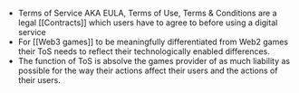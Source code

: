- Terms of Service AKA EULA, Terms of Use, Terms & Conditions are a legal [[Contracts]] which users have to agree to before using a digital service 
- For [[Web3 games]] to be meaningfully differentiated from Web2 games their ToS needs to reflect their technologically enabled differences. 
- The function of ToS is absolve the games provider of as much liability as possible for the way their actions affect their users and the actions of their users. 
